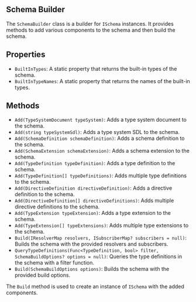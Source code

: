 ## Schema Builder

The `SchemaBuilder` class is a builder for `ISchema` instances. It provides methods to add various components to the schema and then build the schema.

## Properties

- `BuiltInTypes`: A static property that returns the built-in types of the schema.
- `BuiltInTypeNames`: A static property that returns the names of the built-in types.

## Methods

- `Add(TypeSystemDocument typeSystem)`: Adds a type system document to the schema.
- `Add(string typeSystemSdl)`: Adds a type system SDL to the schema.
- `Add(SchemaDefinition schemaDefinition)`: Adds a schema definition to the schema.
- `Add(SchemaExtension schemaExtension)`: Adds a schema extension to the schema.
- `Add(TypeDefinition typeDefinition)`: Adds a type definition to the schema.
- `Add(TypeDefinition[] typeDefinitions)`: Adds multiple type definitions to the schema.
- `Add(DirectiveDefinition directiveDefinition)`: Adds a directive definition to the schema.
- `Add(DirectiveDefinition[] directiveDefinitions)`: Adds multiple directive definitions to the schema.
- `Add(TypeExtension typeExtension)`: Adds a type extension to the schema.
- `Add(TypeExtension[] typeExtensions)`: Adds multiple type extensions to the schema.
- `Build(IResolverMap resolvers, ISubscriberMap? subscribers = null)`: Builds the schema with the provided resolvers and subscribers.
- `QueryTypeDefinitions(Func<TypeDefinition, bool> filter, SchemaBuildOptions? options = null)`: Queries the type definitions in the schema with a filter function.
- `Build(SchemaBuildOptions options)`: Builds the schema with the provided build options.

The `Build` method is used to create an instance of `ISchema` with the added components.
